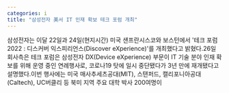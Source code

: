 ```yaml
---
categories: i
title: "삼성전자 美서 IT 인재 확보 테크 포럼 개최"
---
```

삼성전자는 이달 22일과 24일(현지시간) 미국 샌프란시스코와 보스턴에서 &#39;테크 포럼 2022 : 디스커버 익스피리언스(Discover eXperience)&#39;를 개최했다고 밝혔다.26일 회사측은 테크 포럼은 삼성전자 DX(Device eXperience) 부문이 IT 기술 분야 인재 확보를 위해 운영 중인 연례행사로, 코로나19 탓에 일시 중단됐다가 3년 만에 재개됐다고 설명했다.이번 행사에는 미국 매사추세츠공대(MIT), 스탠퍼드, 캘리포니아공대(Caltech), UC버클리 등 북미 지역 주요 대학 박사 200여명이